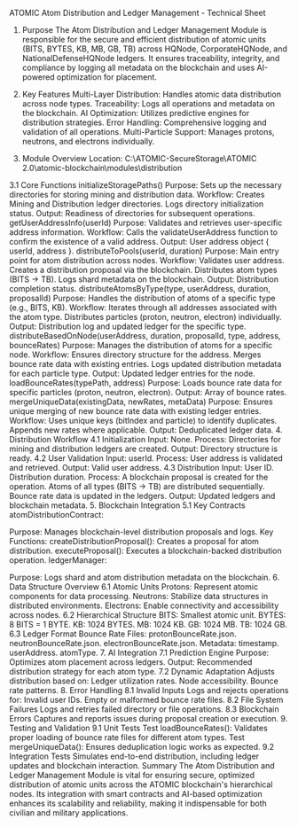 ATOMIC Atom Distribution and Ledger Management - Technical Sheet
1. Purpose
The Atom Distribution and Ledger Management Module is responsible for the secure and efficient distribution of atomic units (BITS, BYTES, KB, MB, GB, TB) across HQNode, CorporateHQNode, and NationalDefenseHQNode ledgers. It ensures traceability, integrity, and compliance by logging all metadata on the blockchain and uses AI-powered optimization for placement.

2. Key Features
Multi-Layer Distribution: Handles atomic data distribution across node types.
Traceability: Logs all operations and metadata on the blockchain.
AI Optimization: Utilizes predictive engines for distribution strategies.
Error Handling: Comprehensive logging and validation of all operations.
Multi-Particle Support: Manages protons, neutrons, and electrons individually.
3. Module Overview
Location:
C:\ATOMIC-SecureStorage\ATOMIC 2.0\atomic-blockchain\modules\distribution

3.1 Core Functions
initializeStoragePaths()
Purpose: Sets up the necessary directories for storing mining and distribution data.
Workflow:
Creates Mining and Distribution ledger directories.
Logs directory initialization status.
Output: Readiness of directories for subsequent operations.
getUserAddressInfo(userId)
Purpose: Validates and retrieves user-specific address information.
Workflow:
Calls the validateUserAddress function to confirm the existence of a valid address.
Output: User address object { userId, address }.
distributeToPools(userId, duration)
Purpose: Main entry point for atom distribution across nodes.
Workflow:
Validates user address.
Creates a distribution proposal via the blockchain.
Distributes atom types (BITS → TB).
Logs shard metadata on the blockchain.
Output: Distribution completion status.
distributeAtomsByType(type, userAddress, duration, proposalId)
Purpose: Handles the distribution of atoms of a specific type (e.g., BITS, KB).
Workflow:
Iterates through all addresses associated with the atom type.
Distributes particles (proton, neutron, electron) individually.
Output: Distribution log and updated ledger for the specific type.
distributeBasedOnNode(userAddress, duration, proposalId, type, address, bounceRates)
Purpose: Manages the distribution of atoms for a specific node.
Workflow:
Ensures directory structure for the address.
Merges bounce rate data with existing entries.
Logs updated distribution metadata for each particle type.
Output: Updated ledger entries for the node.
loadBounceRates(typePath, address)
Purpose: Loads bounce rate data for specific particles (proton, neutron, electron).
Output: Array of bounce rates.
mergeUniqueData(existingData, newRates, metaData)
Purpose: Ensures unique merging of new bounce rate data with existing ledger entries.
Workflow:
Uses unique keys (bitIndex and particle) to identify duplicates.
Appends new rates where applicable.
Output: Deduplicated ledger data.
4. Distribution Workflow
4.1 Initialization
Input: None.
Process:
Directories for mining and distribution ledgers are created.
Output: Directory structure is ready.
4.2 User Validation
Input: userId.
Process:
User address is validated and retrieved.
Output: Valid user address.
4.3 Distribution
Input:
User ID.
Distribution duration.
Process:
A blockchain proposal is created for the operation.
Atoms of all types (BITS → TB) are distributed sequentially.
Bounce rate data is updated in the ledgers.
Output: Updated ledgers and blockchain metadata.
5. Blockchain Integration
5.1 Key Contracts
atomDistributionContract:

Purpose: Manages blockchain-level distribution proposals and logs.
Key Functions:
createDistributionProposal(): Creates a proposal for atom distribution.
executeProposal(): Executes a blockchain-backed distribution operation.
ledgerManager:

Purpose: Logs shard and atom distribution metadata on the blockchain.
6. Data Structure Overview
6.1 Atomic Units
Protons:
Represent atomic components for data processing.
Neutrons:
Stabilize data structures in distributed environments.
Electrons:
Enable connectivity and accessibility across nodes.
6.2 Hierarchical Structure
BITS: Smallest atomic unit.
BYTES: 8 BITS = 1 BYTE.
KB: 1024 BYTES.
MB: 1024 KB.
GB: 1024 MB.
TB: 1024 GB.
6.3 Ledger Format
Bounce Rate Files:
protonBounceRate.json.
neutronBounceRate.json.
electronBounceRate.json.
Metadata:
timestamp.
userAddress.
atomType.
7. AI Integration
7.1 Prediction Engine
Purpose: Optimizes atom placement across ledgers.
Output: Recommended distribution strategy for each atom type.
7.2 Dynamic Adaptation
Adjusts distribution based on:
Ledger utilization rates.
Node accessibility.
Bounce rate patterns.
8. Error Handling
8.1 Invalid Inputs
Logs and rejects operations for:
Invalid user IDs.
Empty or malformed bounce rate files.
8.2 File System Failures
Logs and retries failed directory or file operations.
8.3 Blockchain Errors
Captures and reports issues during proposal creation or execution.
9. Testing and Validation
9.1 Unit Tests
Test loadBounceRates():
Validates proper loading of bounce rate files for different atom types.
Test mergeUniqueData():
Ensures deduplication logic works as expected.
9.2 Integration Tests
Simulates end-to-end distribution, including ledger updates and blockchain interaction.
Summary
The Atom Distribution and Ledger Management Module is vital for ensuring secure, optimized distribution of atomic units across the ATOMIC blockchain's hierarchical nodes. Its integration with smart contracts and AI-based optimization enhances its scalability and reliability, making it indispensable for both civilian and military applications.






